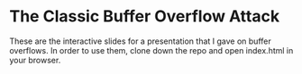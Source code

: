 # The Classic Buffer Overflow Attack

These are the interactive slides for a presentation that I gave on buffer overflows. In order to use them, clone down the repo and open index.html in your browser.

